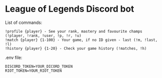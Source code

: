 # League of Legends Discord bot

List of commands:
```
!profile {player} - See your rank, mastery and favourite champs (!player, !rank, !user, !p, !r, !u)
!match {player} {1-100} - Your game, if no ID given - last (!m, !last, !l)
!history {player} {1-20} - Check your game history (!matches, !h)
```

.env file:
```
DISCORD_TOKEN=YOUR_DICORD_TOKEN
RIOT_TOKEN=YOUR_RIOT_TOKEN
```
